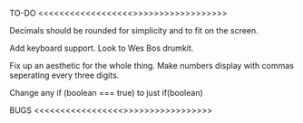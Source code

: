 TO-DO <<<<<<<<<<<<<<<<<<>>>>>>>>>>>>>>>>>>

Decimals should be rounded for simplicity and to fit on the screen.

Add keyboard support. Look to Wes Bos drumkit.

Fix up an aesthetic for the whole thing. Make numbers display with commas
seperating every three digits.

Change any if (boolean === true) to just if(boolean)

BUGS <<<<<<<<<<<<<<<<<>>>>>>>>>>>>>>>>>
